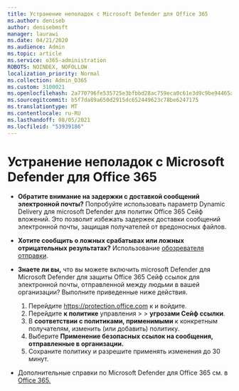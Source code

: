 ```yaml
---
title: Устранение неполадок с Microsoft Defender для Office 365
ms.author: deniseb
author: denisebmsft
manager: laurawi
ms.date: 04/21/2020
ms.audience: Admin
ms.topic: article
ms.service: o365-administration
ROBOTS: NOINDEX, NOFOLLOW
localization_priority: Normal
ms.collection: Admin_O365
ms.custom: 3100021
ms.openlocfilehash: 2a770796fe535725e3bfbbd28ac759eca0c61e3d9c9be94465af2d0988bff7c9
ms.sourcegitcommit: b5f7da89a650d2915dc652449623c78be6247175
ms.translationtype: MT
ms.contentlocale: ru-RU
ms.lasthandoff: 08/05/2021
ms.locfileid: "53939186"
---
```

# <a name="troubleshoot-issues-with-microsoft-defender-for-office-365"></a>Устранение неполадок с Microsoft Defender для Office 365

- **Обратите внимание на задержки с доставкой сообщений электронной почты?** Попробуйте использовать параметр Dynamic Delivery для microsoft Defender для политик Office 365 Сейф вложений. Это позволит избежать задержек доставки сообщений электронной почты, защищая получателей от вредоносных файлов.
- **Хотите сообщить о ложных срабатывах или ложных отрицательных результатах?** Использование [обозревателя отправки](https://protection.office.com/reportsubmission).
- **Знаете ли вы,** что вы можете включить microsoft Defender для Microsoft Defender для защиты Office 365 Сейф ссылок для электронной почты, отправленной между людьми в вашей организации? Выполните приведенные ниже действия.
    1. Перейдите https://protection.office.com к и войдите.
    2. Перейдите **к политике** управления  >    >  **угрозами Сейф ссылки**.
    3. В **соответствии с политиками, применимыми** к конкретным получателям, изменить (или добавить) политику.
    4. Выберите **Применение безопасных ссылок на сообщения, отправленные в организации.**
    5. Сохраните политику и разрешите применять изменения до 30 минут.

- Дополнительные справки по Microsoft Defender для Office 365 см. в [Office 365.](/microsoft-365/security/office-365-security/office-365-atp)